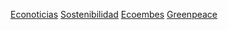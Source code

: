 











[Econoticias](https://www.ecoticias.com/)
[Sostenibilidad](https://www.sostenibilidad.com/)
[Ecoembes](https://www.ecoembes.com/es)
[Greenpeace](https://es.greenpeace.org/es/noticias/huella-digital/)
